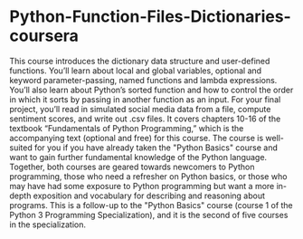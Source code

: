 # Python-Function-Files-Dictionaries-coursera
This course introduces the dictionary data structure and user-defined functions. You’ll learn about local and global variables, optional and keyword parameter-passing, named functions and lambda expressions. You’ll also learn about Python’s sorted function and how to control the order in which it sorts by passing in another function as an input. For your final project, you’ll read in simulated social media data from a file, compute sentiment scores, and write out .csv files. It covers chapters 10-16 of the textbook “Fundamentals of Python Programming,” which is the accompanying text (optional and free) for this course.  The course is well-suited for you if you have already taken the "Python Basics" course and want to gain further fundamental knowledge of the Python language. Together, both courses are geared towards newcomers to Python programming, those who need a refresher on Python basics, or those who may have had some exposure to Python programming but want a more in-depth exposition and vocabulary for describing and reasoning about programs.  This is a follow-up to the "Python Basics" course (course 1 of the Python 3 Programming Specialization), and it is the second of five courses in the specialization.
